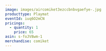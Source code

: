 ```yaml
---
image: images/aircomiket3ezccbnbvgaefye-.jpg
producttype: Playmat
eventId: iuq6O2mCN
pricings:
  - quantity: 1
    price: 65
asin: s-foJV8wm-1
merchandise: comiket
---
```

